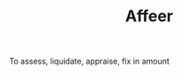 ---
title: Affeer
letter: A
permalink: "/definitions/affeer.html"
body: To assess, liquidate, appraise, fix in amount
published_at: '2018-07-07'
source: Black's Law Dictionary
layout: post
---
